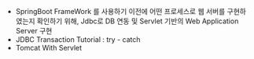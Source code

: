 - SpringBoot FrameWork 를 사용하기 이전에 어떤 프로세스로 웹 서버를 구현하였는지 확인하기 위해, Jdbc로 DB 연동 및 Servlet 기반의 Web Application Server 구현
- JDBC Transaction Tutorial : try - catch
- Tomcat With Servlet
